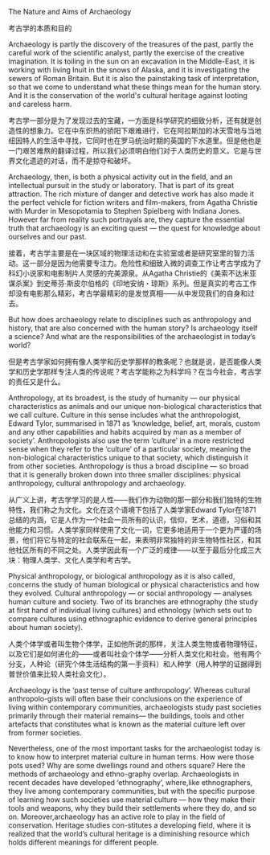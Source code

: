 The Nature and Aims of Archaeology

考古学的本质和目的

Archaeology is partly the discovery of the treasures of the past, partly the careful work of the scientific analyst, partly the exercise of the creative imagination. It is toiling in the sun on an excavation in the Middle-East, it is working with living Inuit in the snows of Alaska, and it is investigating the sewers of Roman Britain. But it is also the painstaking task of interpretation, so that we come to understand what these things mean for the human story. And it is the conservation of the world's cultural heritage against looting and careless harm.

考古学一部分是为了发现过去的宝藏，一方面是科学研究的细致分析，还有就是创造性的想象力。它在中东炽热的骄阳下艰难进行，它在阿拉斯加的冰天雪地与当地纽因特人的生活中寻找，它同时也在罗马统治时期的英国的下水道里。但是他也是一门艰苦难熬的翻译过程，所以我们必须明白他们对于人类历史的意义。它是与世界文化遗迹的对话，而不是掠夺和破坏。

Archaeology, then, is both a physical activity out in the field, and an intellectual pursuit in the study or laboratory. That is part of its great attraction. The rich mixture of danger and detective work has also made it the perfect vehicle for fiction writers and film-makers, from Agatha Christie with Murder in Mesopotamia to Stephen Spielberg with Indiana Jones. However far from reality such portrayals are, they capture the essential truth that archaeology is an exciting quest — the quest for knowledge about ourselves and our past.

接着，考古学主要是在一块区域的物理活动和在实验室或者是研究室里的智力活动。这一部分是因为他需要专注力。危险性和细致入微的调查工作让考古学成为了科幻小说家和电影制片人灵感的完美源泉。从Agatha Christie的《美索不达米亚谋杀案》到史蒂芬·斯皮尔伯格的《印地安纳・琼斯》系列。但是真实的考古工作却没有电影那么精彩，考古学最精彩的是发觉真相——从中发现我们的自身和过去。

But how does archaeology relate to disciplines such as anthropology and history, that are also concerned with the human story? Is archaeology itself a science? And what are the responsibilities of the archaeologist in today’s world?

但是考古学家如何拥有像人类学和历史学那样的教条呢？也就是说，是否能像人类学和历史学那样专注人类的传说呢？考古学能称之为科学吗？在当今社会，考古学的责任又是什么。

Anthropology, at its broadest, is the study of humanity — our physical characteristics as animals and our unique non-biological characteristics that we call culture. Culture in this sense includes what the anthropologist, Edward Tylor, summarised in 1871 as ‘knowledge, belief, art, morals, custom and any other capabilities and habits acquired by man as a member of society’. Anthropologists also use the term ‘culture’ in a more restricted sense when they refer to the ‘culture’ of a particular society, meaning the non-biological characteristics unique to that society, which distinguish it from other societies. Anthropology is thus a broad discipline — so broad that it is generally broken down into three smaller disciplines: physical anthropology, cultural anthropology and archaeology.

从广义上讲，考古学学习的是人性——我们作为动物的那一部分和我们独特的生物特性，我们称之为文化。文化在这个语境下包括了人类学家Edward Tylor在1871总结的内涵，它是人作为一个社会一员所有的认识，信仰，艺术，道德，习俗和其他能力和习惯。人类学家同样使用了文化一词，它更多地适用于一个更为严谨的场景，他们将它与特定的社会联系在一起，来表明非常独特的非生物特性社区，和其他社区所有的不同之处。人类学因此有一个广泛的戒律——以至于最后分化成三大块：物理人类学、文化人类学和考古学。

Physical anthropology, or biological anthropology as it is also called, concerns the study of human biological or physical characteristics and how they evolved. Cultural anthropology — or social anthropology — analyses human culture and society. Two of its branches are ethnography (the study at first hand of individual living cultures) and ethnology (which sets out to compare cultures using ethnographic evidence to derive general principles about human society). 

人类个体学或者叫生物个体学，正如他所说的那样，关注人类生物或者物理特征，以及它们是如何进化的——或者叫社会个体学——分析人类文化和社会。他有两个分支，人种论（研究个体生活结构的第一手资料）和人种学（用人种学的证据得到普世价值来比较人类社会文化）。

Archaeology is the ‘past tense of culture anthropology’. Whereas cultural anthropolo-gists will often base their conclusions on the experience of living within contemporary communities, archaeologists study past societies primarily through their material remains— the buildings, tools and other artefacts that constitutes what is known as the material culture left over from former societies.

Nevertheless, one of the most important tasks for the archaeologist today is to know how to interpret material culture in human terms. How were those pots used? Why are some dwellings round and others square? Here the methods of archaeology and ethno-graphy overlap. Archaeologists in recent decades have developed ‘ethnography’, where,like ethnographers, they live among contemporary communities, but with the specific purpose of learning how such societies use material culture — how they make their tools and weapons, why they build their settlements where they do, and so on. Moreover,archaeology has an active role to play in the field of conservation. Heritage studies con-stitutes a developing field, where it is realized that the world’s cultural heritage is a diminishing resource which holds different meanings for different people.
